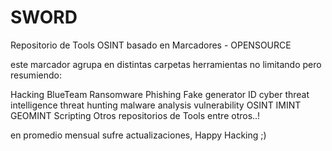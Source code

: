 # SWORD
Repositorio de Tools OSINT basado en Marcadores - OPENSOURCE


este marcador agrupa en distintas carpetas herramientas no limitando pero resumiendo:

Hacking
BlueTeam
Ransomware
Phishing
Fake generator ID
cyber threat intelligence
threat hunting
malware analysis
vulnerability
OSINT
IMINT
GEOMINT
Scripting
Otros repositorios de Tools
entre otros..! 

en promedio mensual sufre actualizaciones,
Happy Hacking ;)
